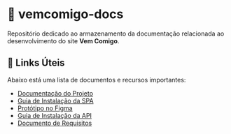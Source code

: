 # 📂 vemcomigo-docs  

Repositório dedicado ao armazenamento da documentação relacionada ao desenvolvimento do site **Vem Comigo**.  

## 📑 Links Úteis  

Abaixo está uma lista de documentos e recursos importantes:  

- [Documentação do Projeto](https://github.com/Vem-Comigo/vemcomigo-docs/raw/refs/heads/main/Vem%20Comigo%20Documment%C3%A7%C3%A3o.docx)  
- [Guia de Instalação da SPA](https://github.com/WebII-2020-2/BEE/blob/main/docs/deploySPA.md)  
- [Protótipo no Figma](https://www.figma.com/design/umNAXKs3sbiyEMQfvj7YTi/Myson?node-id=0-1&p=f&t=hE5MYPWryepqeOzF-0)  
- [Guia de Instalação da API](https://github.com/WebII-2020-2/BEE/blob/main/docs/deployAPI.md)  
- [Documento de Requisitos](https://github.com/WebII-2020-2/BEE/blob/main/docs/documentoDeRequisitos.pdf)  
